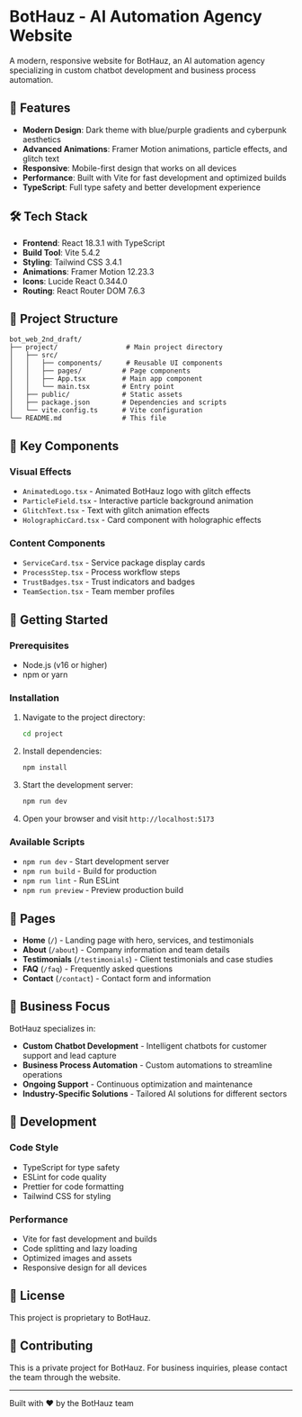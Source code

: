 # BotHauz - AI Automation Agency Website

A modern, responsive website for BotHauz, an AI automation agency specializing in custom chatbot development and business process automation.

## 🚀 Features

- **Modern Design**: Dark theme with blue/purple gradients and cyberpunk aesthetics
- **Advanced Animations**: Framer Motion animations, particle effects, and glitch text
- **Responsive**: Mobile-first design that works on all devices
- **Performance**: Built with Vite for fast development and optimized builds
- **TypeScript**: Full type safety and better development experience

## 🛠️ Tech Stack

- **Frontend**: React 18.3.1 with TypeScript
- **Build Tool**: Vite 5.4.2
- **Styling**: Tailwind CSS 3.4.1
- **Animations**: Framer Motion 12.23.3
- **Icons**: Lucide React 0.344.0
- **Routing**: React Router DOM 7.6.3

## 📁 Project Structure

```
bot_web_2nd_draft/
├── project/                 # Main project directory
│   ├── src/
│   │   ├── components/      # Reusable UI components
│   │   ├── pages/          # Page components
│   │   ├── App.tsx         # Main app component
│   │   └── main.tsx        # Entry point
│   ├── public/             # Static assets
│   ├── package.json        # Dependencies and scripts
│   └── vite.config.ts      # Vite configuration
└── README.md               # This file
```

## 🎨 Key Components

### Visual Effects
- `AnimatedLogo.tsx` - Animated BotHauz logo with glitch effects
- `ParticleField.tsx` - Interactive particle background animation
- `GlitchText.tsx` - Text with glitch animation effects
- `HolographicCard.tsx` - Card component with holographic effects

### Content Components
- `ServiceCard.tsx` - Service package display cards
- `ProcessStep.tsx` - Process workflow steps
- `TrustBadges.tsx` - Trust indicators and badges
- `TeamSection.tsx` - Team member profiles

## 🚀 Getting Started

### Prerequisites
- Node.js (v16 or higher)
- npm or yarn

### Installation

1. Navigate to the project directory:
   ```bash
   cd project
   ```

2. Install dependencies:
   ```bash
   npm install
   ```

3. Start the development server:
   ```bash
   npm run dev
   ```

4. Open your browser and visit `http://localhost:5173`

### Available Scripts

- `npm run dev` - Start development server
- `npm run build` - Build for production
- `npm run lint` - Run ESLint
- `npm run preview` - Preview production build

## 📱 Pages

- **Home** (`/`) - Landing page with hero, services, and testimonials
- **About** (`/about`) - Company information and team details
- **Testimonials** (`/testimonials`) - Client testimonials and case studies
- **FAQ** (`/faq`) - Frequently asked questions
- **Contact** (`/contact`) - Contact form and information

## 🎯 Business Focus

BotHauz specializes in:
- **Custom Chatbot Development** - Intelligent chatbots for customer support and lead capture
- **Business Process Automation** - Custom automations to streamline operations
- **Ongoing Support** - Continuous optimization and maintenance
- **Industry-Specific Solutions** - Tailored AI solutions for different sectors

## 🔧 Development

### Code Style
- TypeScript for type safety
- ESLint for code quality
- Prettier for code formatting
- Tailwind CSS for styling

### Performance
- Vite for fast development and builds
- Code splitting and lazy loading
- Optimized images and assets
- Responsive design for all devices

## 📄 License

This project is proprietary to BotHauz.

## 🤝 Contributing

This is a private project for BotHauz. For business inquiries, please contact the team through the website.

---

Built with ❤️ by the BotHauz team 
